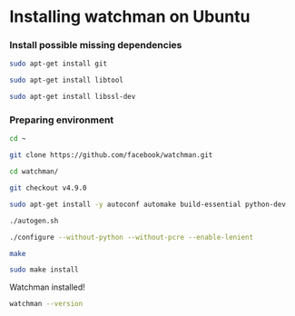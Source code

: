 # Installing watchman on Ubuntu

### Install possible missing dependencies
```bash
sudo apt-get install git

sudo apt-get install libtool

sudo apt-get install libssl-dev
```

### Preparing environment

```bash
cd ~

git clone https://github.com/facebook/watchman.git

cd watchman/

git checkout v4.9.0

sudo apt-get install -y autoconf automake build-essential python-dev

./autogen.sh

./configure --without-python --without-pcre --enable-lenient

make

sudo make install
```

Watchman installed!

```bash
watchman --version
```